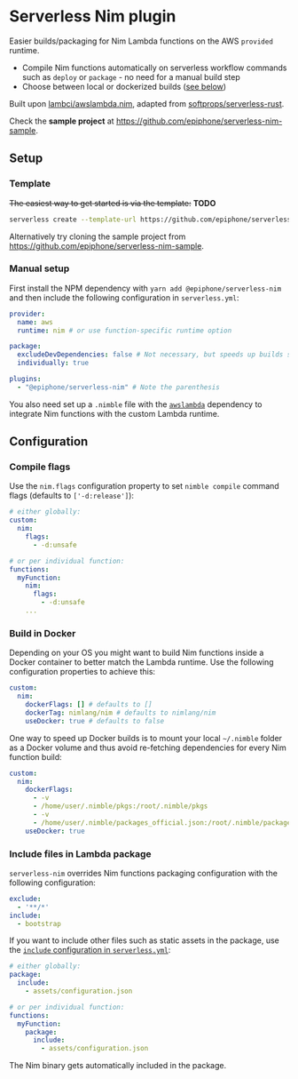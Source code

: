 # Serverless Nim plugin

Easier builds/packaging for Nim Lambda functions on the AWS `provided` runtime.

- Compile Nim functions automatically on serverless workflow commands such as `deploy` or `package` - no need for a manual build step
- Choose between local or dockerized builds ([see below](#build-in-docker))

Built upon [lambci/awslambda.nim](https://github.com/lambci/awslambda.nim), adapted from [softprops/serverless-rust](https://github.com/softprops/serverless-rust/).

Check the **sample project** at https://github.com/epiphone/serverless-nim-sample.

## Setup

### Template

~~The easiest way to get started is via the template:~~ **TODO**

```bash
serverless create --template-url https://github.com/epiphone/serverless-nim-template
```

Alternatively try cloning the sample project from https://github.com/epiphone/serverless-nim-sample.

### Manual setup

First install the NPM dependency with `yarn add @epiphone/serverless-nim` and then include the following configuration in `serverless.yml`:

```yaml
provider:
  name: aws
  runtime: nim # or use function-specific runtime option

package:
  excludeDevDependencies: false # Not necessary, but speeds up builds since dev dependencies are anyway ignored in case of Nim functions
  individually: true

plugins:
  - "@epiphone/serverless-nim" # Note the parenthesis
```

You also need set up a `.nimble` file with the [`awslambda`](https://github.com/lambci/awslambda.nim) dependency to integrate Nim functions with the custom Lambda runtime.

## Configuration

### Compile flags

Use the `nim.flags` configuration property to set `nimble compile` command flags (defaults to `['-d:release']`):

```yaml
# either globally:
custom:
  nim:
    flags:
      - -d:unsafe

# or per individual function:
functions:
  myFunction:
    nim:
      flags:
        - -d:unsafe
    ...
```

### Build in Docker

Depending on your OS you might want to build Nim functions inside a Docker container to better match the Lambda runtime. Use the following configuration properties to achieve this:

```yaml
custom:
  nim:
    dockerFlags: [] # defaults to []
    dockerTag: nimlang/nim # defaults to nimlang/nim
    useDocker: true # defaults to false
```

One way to speed up Docker builds is to mount your local `~/.nimble` folder as a Docker volume and thus avoid re-fetching dependencies for every Nim function build:

```yaml
custom:
  nim:
    dockerFlags:
      - -v
      - /home/user/.nimble/pkgs:/root/.nimble/pkgs
      - -v
      - /home/user/.nimble/packages_official.json:/root/.nimble/packages_official.json
    useDocker: true
```

### Include files in Lambda package

`serverless-nim` overrides Nim functions packaging configuration with the following configuration:

```yaml
exclude:
  - '**/*'
include:
  - bootstrap
```

If you want to include other files such as static assets in the package, use the [`include` configuration in `serverless.yml`](https://serverless.com/framework/docs/providers/aws/guide/packaging/#exclude--include):

```yaml
# either globally:
package:
  include:
    - assets/configuration.json

# or per individual function:
functions:
  myFunction:
    package:
      include:
        - assets/configuration.json
```

The Nim binary gets automatically included in the package.
